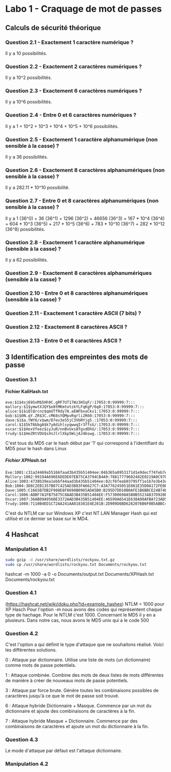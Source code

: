 # Labo 1 - Craquage de mot de passes

## Calculs de sécurité théorique
### Question 2.1 - Exactement 1 caractère numérique ?
Il y a 10 possibilités.

### Question 2.2 - Exactement 2 caractères numériques ?
Il y a 10^2 possibilités.

### Question 2.3 - Exactement 6 caractères numériques ?
Il y a 10^6 possibilités.

### Question 2.4 - Entre 0 et 6 caractères numériques ?
Il y a 1 + 10^2 + 10^3 + 10^4 + 10^5 + 10^6 possibilités.

### Question 2.5 - Exactement 1 caractère alphanumérique (non sensible à la casse) ?
Il y a 36 possibilités.

### Question 2.6 - Exactement 8 caractères alphanumériques (non sensible à la casse) ?
Il y a 282.11 * 10^10 possibilité.

### Question 2.7 - Entre 0 et 8 caractères alphanumériques (non sensible à la casse) ?
Il y a 1 (36^0) + 36 (36^1) + 1296 (36^2) + 46656 (36^3) + 167 * 10^4 (36^4) + 604 * 10^3 (36^5) + 217 * 10^5 (36^6) + 783 * 10^10 (36^7) + 282 * 10^12 (36^8) possibilités.

### Question 2.8 - Exactement 1 caractère alphanumérique (sensible à la casse) ?
Il y a 62 possibilités.

### Question 2.9 - Exactement 8 caractères alphanumériques (sensible à la casse) ?

### Question 2.10 - Entre 0 et 8 caractères alphanumériques (sensible à la casse) ?

### Question 2.11 - Exactement 1 caractère ASCII (7 bits) ?

### Question 2.12 - Exactement 8 caractères ASCII ?

### Question 2.13 - Entre 0 et 8 caractères ASCII ?


## 3 Identification des empreintes des mots de passe

### Question 3.1
#### Fichier KaliHash.txt
```
eve:$1$4sj69SxM$5Hh9C.gRF7UT17Wz3HIqF/:17053:0:99999:7:::
mallory:$1$ymwtXJQY$e8tMKmtotzkYLFqKgP/6q0:17053:0:99999:7:::
alice:$1$iQlQrcnz$qmUTfRdy7A.aEWFbxaCks1:17053:0:99999:7:::
bob:$1$0N.qY.ZR$3C.cM68sYQMpvRqrli2R60:17053:0:99999:7:::
dave:$1$a.YWY6/x$wm/D7ev3eS5jC3VbRYjg5.:17053:0:99999:7:::
carol:$1$5kT6bbgA$k7yAdihlsyqwwqIr3ffsG/:17053:0:99999:7:::
oscar:$1$HoxVfeez$iyJuR/nnBvUxs8TgvdDhU/:17053:0:99999:7:::
trudy:$1$HeZRtVDU$sXnJlrlXkp5WijAJ4bswg.:17053:0:99999:7:::
```
C'est tous du MD5 car le hash début par '$1'$ qui correspond à l'identifiant du MD5 pour le hash dans Linux


##### Fichier XPHash.txt
```
Eve:1001:c31a24469a55166faad3b435b51404ee:04b365a8953171d1e9decf74feb7ecac:::
Mallory:1002:99194A696E6DEDE07EB75CA3794CB4A9:78817779602482E0219A0C97D71DDE90:::
Alice:1003:4738b39ea1ebbf44aad3b435b51404ee:82cf6feab03795ff1e1b7e3b43e9764e:::
Bob:1004:3D8C2EB1357B87C425AD3B83FA6627C7:A3A776245051E861E35D0A172FE0BC34:::
Dave:1005:C1665B7DB2F988E8F8690B0965ADA5B0:B295D7DD10B0AFE1B6BBCE24B74B8663:::
Carol:1006:ADBF7A1FB75875C8AAD3B435B51404EE:F57300698A5B0B55234837D920EAA3EE:::
Oscar:1007:36AB09A9560E3372AAD3B435B51404EE:46599A6541E638A90AFBA723AD58DF81:::
Trudy:1008:7110B4ED1C72AA241AA818381E4E281B:2D909D6BD6282076B6F0B5ABBC40BB96:::
```
C'est du  NTLM car sur Windows XP c'est NT LAN Manager Hash qui est utilisé et ce dernier se base sur le MD4.

## 4 Hashcat

### Manipulation 4.1
``` bash
sudo gzip -d /usr/share/wordlists/rockyou.txt.gz
sudo cp /usr/share/wordlists/rockyou.txt Documents/rockyou.txt
``` 
hashcat -m 1000 -a 0 -o Documents/output.txt Documents/XPHash.txt Documents/rockyou.txt

### Question 4.1
(https://hashcat.net/wiki/doku.php?id=example_hashes)
NTLM = 1000 pour XP Hasch
Pour l'option -m nous avons des codes qui représentent chaque type de hachage.
Pour le NTLM c'est 1000.
Concernant le MD5 il y en a plusieurs.
Dans notre cas, nous avons le MD5 unix qui a le code 500

### Question 4.2

C'est l'option a qui définit le type d'attaque que ne souhaitons réalisé.
Voici les différentes solutions.

0 : Attaque par dictionnaire. Utilise une liste de mots (un dictionnaire) comme mots de passe potentiels.

1 : Attaque combinée. Combine des mots de deux listes de mots différentes de manière à créer de nouveaux mots de passe potentiels.

3 : Attaque par force brute. Génère toutes les combinaisons possibles de caractères jusqu'à ce que le mot de passe soit trouvé.

6 : Attaque hybride Dictionnaire + Masque. Commence par un mot du dictionnaire et ajoute des combinaisons de caractères à la fin.

7 : Attaque hybride Masque + Dictionnaire. Commence par des combinaisons de caractères et ajoute un mot du dictionnaire à la fin.

### Question 4.3
Le mode d'attaque par défaut est l'attaque dictionnaire.

### Manipulation 4.2


